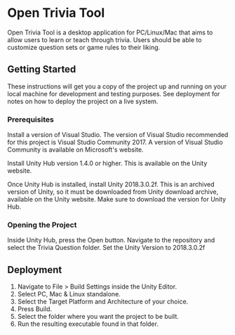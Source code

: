 # Open Trivia Tool

Open Trivia Tool is a desktop application for PC/Linux/Mac that aims to allow users to learn or teach through trivia. Users should be able to customize question sets or game rules to their liking.

## Getting Started

These instructions will get you a copy of the project up and running on your local machine for development and testing purposes. See deployment for notes on how to deploy the project on a live system.

### Prerequisites

Install a version of Visual Studio. The version of Visual Studio recommended for this project is Visual Studio Community 2017. A version of Visual Studio Community is available on Microsoft's website.

Install Unity Hub version 1.4.0 or higher. This is available on the Unity website.

Once Unity Hub is installed, install Unity 2018.3.0.2f. This is an archived version of Unity, so it must be downloaded from Unity download archive, available on the Unity website. Make sure to download the version for Unity Hub.

### Opening the Project

Inside Unity Hub, press the Open button. Navigate to the repository and select the Trivia Question folder. Set the Unity Version to 2018.3.0.2f

## Deployment

1. Navigate to File > Build Settings inside the Unity Editor.
2. Select PC, Mac & Linux standalone.
3. Select the Target Platform and Architecture of your choice.
4. Press Build.
5. Select the folder where you want the project to be built.
6. Run the resulting executable found in that folder.
